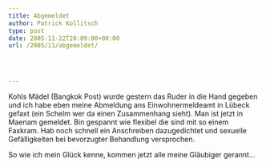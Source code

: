 ```yaml
---
title: Abgemeldet
author: Patrick Kollitsch
type: post
date: 2005-11-22T20:09:00+00:00
url: /2005/11/abgemeldet/




---
```

Kohls M&auml;del (Bangkok Post) wurde gestern das Ruder in die Hand gegeben und ich habe eben meine Abmeldung ans Einwohnermeldeamt in L&uuml;beck gefaxt (ein Schelm wer da einen Zusammenhang sieht). Man ist jetzt in Maenam gemeldet. Bin gespannt wie flexibel die sind mit so einem Faxkram. Hab noch schnell ein Anschreiben dazugedichtet und sexuelle Gef&auml;lligkeiten bei bevorzugter Behandlung versprochen. 

So wie ich mein Gl&uuml;ck kenne, kommen jetzt alle meine Gl&auml;ubiger gerannt&#8230;